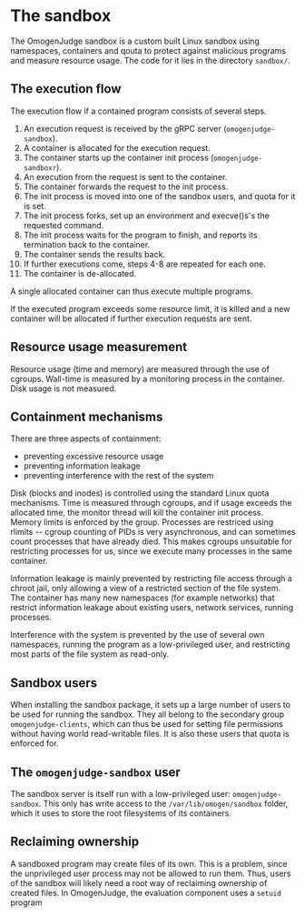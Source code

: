 # The sandbox

The OmogenJudge sandbox is a custom built Linux sandbox using namespaces, containers and qouta to protect against malicious programs and measure resource usage.
The code for it lies in the directory `sandbox/`.

## The execution flow
The execution flow if a contained program consists of several steps.

1. An execution request is received by the gRPC server (`omogenjudge-sandbox`).
1. A container is allocated for the execution request.
1. The container starts up the container init process (`omogenjudge-sandboxr`).
1. An execution from the request is sent to the container.
1. The container forwards the request to the init process.
1. The init process is moved into one of the sandbox users, and quota for it is set.
1. The init process forks, set up an environment and execve()s's the requested command.
1. The init process waits for the program to finish, and reports its termination back to the container.
1. The container sends the results back.
1. If further executions come, steps 4-8 are repeated for each one.
1. The container is de-allocated.

A single allocated container can thus execute multiple programs.

If the executed program exceeds some resource limit, it is killed and a new container will be allocated if further execution requests are sent.

## Resource usage measurement
Resource usage (time and memory) are measured through the use of cgroups.
Wall-time is measured by a monitoring process in the container.
Disk usage is not measured.

## Containment mechanisms
There are three aspects of containment:

- preventing excessive resource usage
- preventing information leakage
- preventing interference with the rest of the system

Disk (blocks and inodes) is controlled using the standard Linux quota mechanisms.
Time is measured through cgroups, and if usage exceeds the allocated time, the monitor thread will kill the container init process.
Memory limits is enforced by the group.
Processes are restriced using rlimits -- cgroup counting of PIDs is very asynchronous, and can sometimes count processes that have already died.
This makes cgroups unsuitable for restricting processes for us, since we execute many processes in the same container.

Information leakage is mainly prevented by restricting file access through a chroot jail, only allowing a view of a restricted section of the file system.
The container has many new namespaces (for example networks) that restrict information leakage about existing users, network services, running processes.

Interference with the system is prevented by the use of several own namespaces, running the program as a low-privileged user, and restricting most parts of the file system as read-only.

## Sandbox users
When installing the sandbox package, it sets up a large number of users to be used for running the sandbox.
They all belong to the secondary group `omogenjudge-clients`, which can thus be used for setting file permissions without having world read-writable files.
It is also these users that quota is enforced for.

## The `omogenjudge-sandbox` user
The sandbox server is itself run with a low-privileged user: `omogenjudge-sandbox`.
This only has write access to the `/var/lib/omogen/sandbox` folder, which it uses to store the root filesystems of its containers.

## Reclaiming ownership
A sandboxed program may create files of its own.
This is a problem, since the unprivileged user process may not be allowed to run them.
Thus, users of the sandbox will likely need a root way of reclaiming ownership of created files.
In OmogenJudge, the evaluation component uses a `setuid` program
